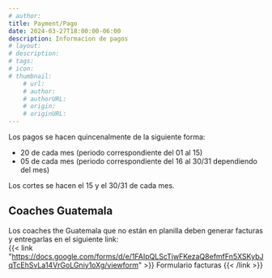 ```yaml
---
# author: 
title: Payment/Pago
date: 2024-03-27T18:00:00-06:00
description: Informacion de pagos
# layout: 
# description: 
# tags: 
# icon: 
# thumbnail: 
    # url: 
    # author: 
    # authorURL: 
    # origin: 
    # originURL: 
---
```


Los pagos se hacen quincenalmente de la siguiente forma:
- 20 de cada mes (periodo correspondiente del 01 al 15)
- 05 de cada mes (periodo correspondiente del 16 al 30/31 dependiendo del mes)

Los cortes se hacen el 15 y el 30/31 de cada mes.

## Coaches Guatemala

Los coaches the Guatemala que no están en planilla deben generar facturas y entregarlas en el siguiente link: \
{{< link "https://docs.google.com/forms/d/e/1FAIpQLScTjwFKezaQ8efmfFn5XSKybJqTcEhSvLa14VrGoLGniy1oXg/viewform" >}}
    Formulario facturas
{{< /link >}}
